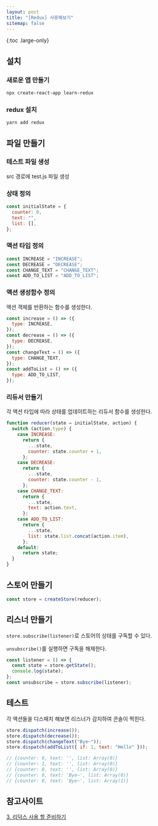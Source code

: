 ```yaml
---
layout: post
title: "[Redux] 사용해보기"
sitemap: false
---
```


{:toc .large-only}

## 설치

### 새로운 앱 만들기

```bash
npx create-react-app learn-redux
```

### redux 설치

```bash
yarn add redux
```

## 파일 만들기

### 테스트 파일 생성

src 경로에 test.js 파일 생성

### 상태 정의

```js
const initialState = {
  counter: 0,
  text: "",
  list: [],
};
```

### 액션 타입 정의

```js
const INCREASE = "INCREASE";
const DECREASE = "DECREASE";
const CHANGE_TEXT = "CHANGE_TEXT";
const ADD_TO_LIST = "ADD_TO_LIST";
```

### 액션 생성함수 정의

액션 객체를 반환하는 함수를 생성한다.

```js
const increase = () => ({
  type: INCREASE,
});
const decrease = () => ({
  type: DECREASE,
});
const changeText = () => ({
  type: CHANGE_TEXT,
});
const addToList = () => ({
  type: ADD_TO_LIST,
});
```

### 리듀서 만들기

각 액션 타입에 따라 상태를 업데이트하는 리듀서 함수를 생성한다.

```js
function reducer(state = initialState, action) {
  switch (action.type) {
    case INCREASE:
      return {
        ...state,
        counter: state.counter + 1,
      };
    case DECREASE:
      return {
        ...state,
        counter: state.counter - 1,
      };
    case CHANGE_TEXT:
      return {
        ...state,
        text: action.text,
      };
    case ADD_TO_LIST:
      return {
        ...state,
        list: state.list.concat(action.item),
      };
    default:
      return state;
  }
}
```

## 스토어 만들기

```js
const store = createStore(reducer);
```

## 리스너 만들기

`store.subscribe(listener)`로 스토어의 상태를 구독할 수 있다.

`unsubscribe()`를 실행하면 구독을 해제한다.

```js
const listener = () => {
  const state = store.getState();
  console.log(state);
};
const unsubscribe = store.subscribe(listener);
```

## 테스트

각 액션들을 디스패치 해보면 리스너가 감지하여 콘솔이 찍힌다.

```js
store.dispatch(increase());
store.dispatch(decrease());
store.dispatch(changeText("Bye~"));
store.dispatch(addToList({ if: 1, text: "Hello" }));

// {counter: 0, text: '', list: Array(0)}
// {counter: 1, text: '', list: Array(0)}
// {counter: 0, text: '', list: Array(0)}
// {counter: 0, text: 'Bye~', list: Array(0)}
// {counter: 0, text: 'Bye~', list: Array(1)}
```

## 참고사이트

[3. 리덕스 사용 할 준비하기](https://react.vlpt.us/redux/03-prepare.html)
